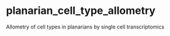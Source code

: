 # planarian_cell_type_allometry
Allometry of cell types in planarians by single cell transcriptomics
